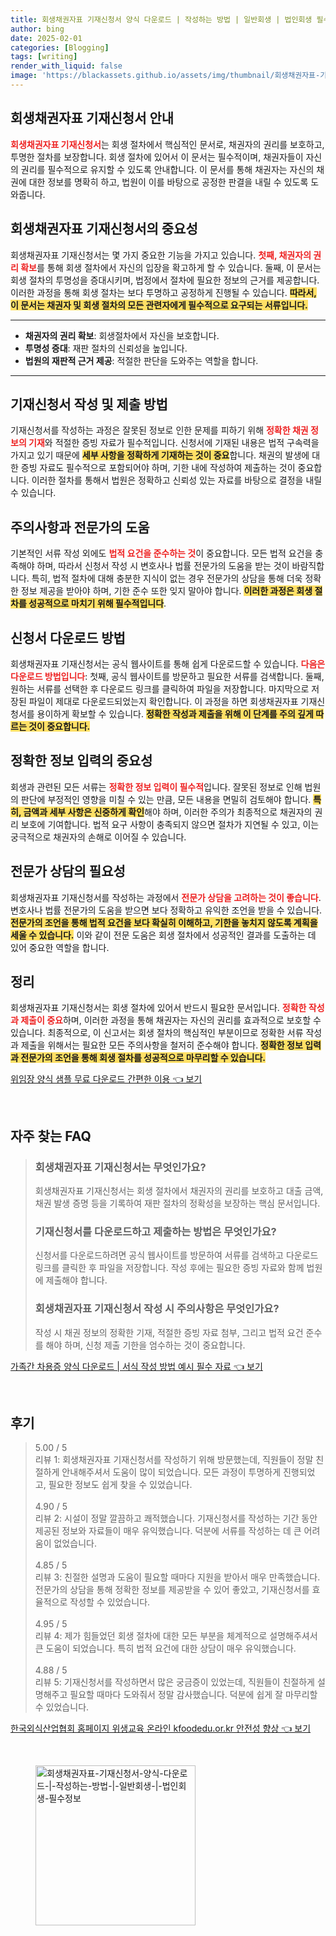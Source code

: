 ```yaml
---
title: 회생채권자표 기재신청서 양식 다운로드 | 작성하는 방법 | 일반회생 | 법인회생 필수정보
author: bing
date: 2025-02-01
categories: [Blogging]
tags: [writing]
render_with_liquid: false
image: 'https://blackassets.github.io/assets/img/thumbnail/회생채권자표-기재신청서-양식-다운로드-|-작성하는-방법-|-일반회생-|-법인회생-필수정보.webp'
---
```



<h2 id='회생채권자표-기재신청서-안내'>회생채권자표 기재신청서 안내</h2>

<p><b><span style="color: #ee2323;">회생채권자표 기재신청서</span></b>는 회생 절차에서 핵심적인 문서로, 채권자의 권리를 보호하고, 투명한 절차를 보장합니다. 회생 절차에 있어서 이 문서는 필수적이며, 채권자들이 자신의 권리를 필수적으로 유지할 수 있도록 안내합니다. 이 문서를 통해 채권자는 자신의 채권에 대한 정보를 명확히 하고, 법원이 이를 바탕으로 공정한 판결을 내릴 수 있도록 도와줍니다.</p>

<h2 id='회생채권자표-기재신청서-중요성'>회생채권자표 기재신청서의 중요성</h2>

<p>회생채권자표 기재신청서는 몇 가지 중요한 기능을 가지고 있습니다. <b><span style="color: #ee2323;">첫째, 채권자의 권리 확보</span></b>를 통해 회생 절차에서 자신의 입장을 확고하게 할 수 있습니다. 둘째, 이 문서는 회생 절차의 투명성을 증대시키며, 법정에서 절차에 필요한 정보의 근거를 제공합니다. 이러한 과정을 통해 회생 절차는 보다 투명하고 공정하게 진행될 수 있습니다. <b><span style="background-color: #ffe066;">따라서, 이 문서는 채권자 및 회생 절차의 모든 관련자에게 필수적으로 요구되는 서류입니다.</span></b></p>

<hr />

<ul>
    <li><b>채권자의 권리 확보</b>: 회생절차에서 자신을 보호합니다.</li>
    <li><b>투명성 증대</b>: 재판 절차의 신뢰성을 높입니다.</li>
    <li><b>법원의 재판적 근거 제공</b>: 적절한 판단을 도와주는 역할을 합니다.</li>
</ul>

<hr />

<h2 id='기재신청서-작성-및-제출-방법'>기재신청서 작성 및 제출 방법</h2>

<p>기재신청서를 작성하는 과정은 잘못된 정보로 인한 문제를 피하기 위해 <b><span style="color: #ee2323;">정확한 채권 정보의 기재</span></b>와 적절한 증빙 자료가 필수적입니다. 신청서에 기재된 내용은 법적 구속력을 가지고 있기 때문에 <b><span style="background-color: #ffe066;">세부 사항을 정확하게 기재하는 것이 중요</span></b>합니다. 채권의 발생에 대한 증빙 자료도 필수적으로 포함되어야 하며, 기한 내에 작성하여 제출하는 것이 중요합니다. 이러한 절차를 통해서 법원은 정확하고 신뢰성 있는 자료를 바탕으로 결정을 내릴 수 있습니다.</p>

<h2 id='주의사항과-전문가의-도움'>주의사항과 전문가의 도움</h2>

<p>기본적인 서류 작성 외에도 <b><span style="color: #ee2323;">법적 요건을 준수하는 것</span></b>이 중요합니다. 모든 법적 요건을 충족해야 하며, 따라서 신청서 작성 시 변호사나 법률 전문가의 도움을 받는 것이 바람직합니다. 특히, 법적 절차에 대해 충분한 지식이 없는 경우 전문가의 상담을 통해 더욱 정확한 정보 제공을 받아야 하며, 기한 준수 또한 잊지 말아야 합니다. <b><span style="background-color: #ffe066;">이러한 과정은 회생 절차를 성공적으로 마치기 위해 필수적입니다</span></b>.</p>

<h2 id='신청서-다운로드-방법'>신청서 다운로드 방법</h2>

<p>회생채권자표 기재신청서는 공식 웹사이트를 통해 쉽게 다운로드할 수 있습니다. <b><span style="color: #ee2323;">다음은 다운로드 방법입니다</span></b>: 첫째, 공식 웹사이트를 방문하고 필요한 서류를 검색합니다. 둘째, 원하는 서류를 선택한 후 다운로드 링크를 클릭하여 파일을 저장합니다. 마지막으로 저장된 파일이 제대로 다운로드되었는지 확인합니다. 이 과정을 하면 회생채권자표 기재신청서를 용이하게 확보할 수 있습니다. <b><span style="background-color: #ffe066;">정확한 작성과 제출을 위해 이 단계를 주의 깊게 따르는 것이 중요합니다.</span></b></p>

<h2 id='정확한-정보-입력의-중요성'>정확한 정보 입력의 중요성</h2>

<p>회생과 관련된 모든 서류는 <b><span style="color: #ee2323;">정확한 정보 입력이 필수적</span></b>입니다. 잘못된 정보로 인해 법원의 판단에 부정적인 영향을 미칠 수 있는 만큼, 모든 내용을 면밀히 검토해야 합니다. <b><span style="background-color: #ffe066;">특히, 금액과 세부 사항은 신중하게 확인</span></b>해야 하며, 이러한 주의가 최종적으로 채권자의 권리 보호에 기여합니다. 법적 요구 사항이 충족되지 않으면 절차가 지연될 수 있고, 이는 궁극적으로 채권자의 손해로 이어질 수 있습니다.</p>

<h2 id='전문가-상담의-필요성'>전문가 상담의 필요성</h2>

<p>회생채권자표 기재신청서를 작성하는 과정에서 <b><span style="color: #ee2323;">전문가 상담을 고려하는 것이 좋습니다</span></b>. 변호사나 법률 전문가의 도움을 받으면 보다 정확하고 유익한 조언을 받을 수 있습니다. <b><span style="background-color: #ffe066;">전문가의 조언을 통해 법적 요건을 보다 확실히 이해하고, 기한을 놓치지 않도록 계획을 세울 수 있습니다.</span></b> 이와 같이 전문 도움은 회생 절차에서 성공적인 결과를 도출하는 데 있어 중요한 역할을 합니다.</p>

<h2 id='정리'>정리</h2>

<p>회생채권자표 기재신청서는 회생 절차에 있어서 반드시 필요한 문서입니다. <b><span style="color: #ee2323;">정확한 작성과 제출이 중요</span></b>하며, 이러한 과정을 통해 채권자는 자신의 권리를 효과적으로 보호할 수 있습니다. 최종적으로, 이 신고서는 회생 절차의 핵심적인 부분이므로 정확한 서류 작성과 제출을 위해서는 필요한 모든 주의사항을 철저히 준수해야 합니다. <b><span style="background-color: #ffe066;">정확한 정보 입력과 전문가의 조언을 통해 회생 절차를 성공적으로 마무리할 수 있습니다.</span></b></p>


<p><a class="click-button" title="위임장 양식 샘플 무료 다운로드 간편한 이용" href="https://blackassets.github.io/posts/%EC%9C%84%EC%9E%84%EC%9E%A5-%EC%96%91%EC%8B%9D-%EC%83%98%ED%94%8C-%EB%AC%B4%EB%A3%8C-%EB%8B%A4%EC%9A%B4%EB%A1%9C%EB%93%9C-%EA%B0%84%ED%8E%B8%ED%95%9C-%EC%9D%B4%EC%9A%A9/" rel="dofollow">위임장 양식 샘플 무료 다운로드 간편한 이용 👈 보기</a></p><br>
<h2 id='자주_찾는_FAQ'>자주 찾는 FAQ</h2>
<div itemscope="" itemtype="https://schema.org/FAQPage"> 
<blockquote> 
<div itemscope="" itemprop="mainEntity" itemtype="https://schema.org/Question"> 
<h3 itemprop="name">회생채권자표 기재신청서는 무엇인가요?</h3> 
<div itemscope="" itemprop="acceptedAnswer" itemtype="https://schema.org/Answer"> 
<span itemprop="text"> 
<p>회생채권자표 기재신청서는 회생 절차에서 채권자의 권리를 보호하고 대출 금액, 채권 발생 증명 등을 기록하여 재판 절차의 정확성을 보장하는 핵심 문서입니다.</p> 
</span> </div> </div> 

<div itemscope="" itemprop="mainEntity" itemtype="https://schema.org/Question"> 
<h3 itemprop="name">기재신청서를 다운로드하고 제출하는 방법은 무엇인가요?</h3> 
<div itemscope="" itemprop="acceptedAnswer" itemtype="https://schema.org/Answer"> 
<span itemprop="text"> 
<p>신청서를 다운로드하려면 공식 웹사이트를 방문하여 서류를 검색하고 다운로드 링크를 클릭한 후 파일을 저장합니다. 작성 후에는 필요한 증빙 자료와 함께 법원에 제출해야 합니다.</p> 
</span> </div> </div> 

<div itemscope="" itemprop="mainEntity" itemtype="https://schema.org/Question"> 
<h3 itemprop="name">회생채권자표 기재신청서 작성 시 주의사항은 무엇인가요?</h3> 
<div itemscope="" itemprop="acceptedAnswer" itemtype="https://schema.org/Answer"> 
<span itemprop="text"> 
<p>작성 시 채권 정보의 정확한 기재, 적절한 증빙 자료 첨부, 그리고 법적 요건 준수를 해야 하며, 신청 제출 기한을 엄수하는 것이 중요합니다.</p> 
</span> </div> </div> 

<p></blockquote> 
</div></p>
<p><a class="click-button" title="가족간 차용증 양식 다운로드 | 서식 작성 방법 예시 필수 자료" href="https://blackassets.github.io/posts/%EA%B0%80%EC%A1%B1%EA%B0%84-%EC%B0%A8%EC%9A%A9%EC%A6%9D-%EC%96%91%EC%8B%9D-%EB%8B%A4%EC%9A%B4%EB%A1%9C%EB%93%9C-%EC%84%9C%EC%8B%9D-%EC%9E%91%EC%84%B1-%EB%B0%A9%EB%B2%95-%EC%98%88%EC%8B%9C-%ED%95%84%EC%88%98-%EC%9E%90%EB%A3%8C/" rel="dofollow">가족간 차용증 양식 다운로드 | 서식 작성 방법 예시 필수 자료 👈 보기</a></p><br>
<h2 id='후기'>후기</h2>
<div itemscope itemtype="https://schema.org/Product">
  <blockquote>
  <div itemprop="review" itemscope itemtype="https://schema.org/Review">
      <div itemprop="reviewRating" itemscope itemtype="https://schema.org/Rating"> <span itemprop="ratingValue">5.00</span> / <span itemprop="bestRating">5</span> </div>
      <span itemprop="reviewBody">리뷰 1: 회생채권자표 기재신청서를 작성하기 위해 방문했는데, 직원들이 정말 친절하게 안내해주셔서 도움이 많이 되었습니다. 모든 과정이 투명하게 진행되었고, 필요한 정보도 쉽게 찾을 수 있었습니다.</span>
  </div>
  <br>
  <div itemprop="review" itemscope itemtype="https://schema.org/Review">
      <div itemprop="reviewRating" itemscope itemtype="https://schema.org/Rating"> <span itemprop="ratingValue">4.90</span> / <span itemprop="bestRating">5</span> </div>
      <span itemprop="reviewBody">리뷰 2: 시설이 정말 깔끔하고 쾌적했습니다. 기재신청서를 작성하는 기간 동안 제공된 정보와 자료들이 매우 유익했습니다. 덕분에 서류를 작성하는 데 큰 어려움이 없었습니다.</span>
  </div>
  <br>
  <div itemprop="review" itemscope itemtype="https://schema.org/Review">
      <div itemprop="reviewRating" itemscope itemtype="https://schema.org/Rating"> <span itemprop="ratingValue">4.85</span> / <span itemprop="bestRating">5</span> </div>
      <span itemprop="reviewBody">리뷰 3: 친절한 설명과 도움이 필요할 때마다 지원을 받아서 매우 만족했습니다. 전문가의 상담을 통해 정확한 정보를 제공받을 수 있어 좋았고, 기재신청서를 효율적으로 작성할 수 있었습니다.</span>
  </div>
  <br>
  <div itemprop="review" itemscope itemtype="https://schema.org/Review">
      <div itemprop="reviewRating" itemscope itemtype="https://schema.org/Rating"> <span itemprop="ratingValue">4.95</span> / <span itemprop="bestRating">5</span> </div>
      <span itemprop="reviewBody">리뷰 4: 제가 힘들었던 회생 절차에 대한 모든 부분을 체계적으로 설명해주셔서 큰 도움이 되었습니다. 특히 법적 요건에 대한 상담이 매우 유익했습니다.</span>
  </div>
  <br>
  <div itemprop="review" itemscope itemtype="https://schema.org/Review">
      <div itemprop="reviewRating" itemscope itemtype="https://schema.org/Rating"> <span itemprop="ratingValue">4.88</span> / <span itemprop="bestRating">5</span> </div>
      <span itemprop="reviewBody">리뷰 5: 기재신청서를 작성하면서 많은 궁금증이 있었는데, 직원들이 친절하게 설명해주고 필요할 때마다 도와줘서 정말 감사했습니다. 덕분에 쉽게 잘 마무리할 수 있었습니다.</span>
  </div>
  </blockquote>
</div>
<p><a class="click-button" title="한국외식산업협회 홈페이지 위생교육 온라인 kfoodedu.or.kr 안전성 향상" href="https://blackassets.github.io/posts/%ED%95%9C%EA%B5%AD%EC%99%B8%EC%8B%9D%EC%82%B0%EC%97%85%ED%98%91%ED%9A%8C-%ED%99%88%ED%8E%98%EC%9D%B4%EC%A7%80-%EC%9C%84%EC%83%9D%EA%B5%90%EC%9C%A1-%EC%98%A8%EB%9D%BC%EC%9D%B8-kfoodedu.or.kr-%EC%95%88%EC%A0%84%EC%84%B1-%ED%96%A5%EC%83%81/" rel="dofollow">한국외식산업협회 홈페이지 위생교육 온라인 kfoodedu.or.kr 안전성 향상 👈 보기</a></p><br>
<figure class="image"><img src="https://blackassets.github.io/assets/img/thumbnail/회생채권자표-기재신청서-양식-다운로드-|-작성하는-방법-|-일반회생-|-법인회생-필수정보.webp" alt="회생채권자표-기재신청서-양식-다운로드-|-작성하는-방법-|-일반회생-|-법인회생-필수정보" width="256" height="256"></figure>